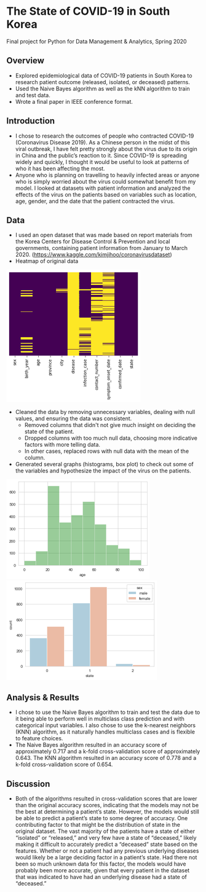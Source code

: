 # The State of COVID-19 in South Korea 
Final project for Python for Data Management & Analytics, Spring 2020

## Overview
* Explored epidemiological data of COVID-19 patients in South Korea to research patient outcome (released, isolated, or deceased) patterns.
* Used the Naive Bayes algorithm as well as the kNN algorithm to train and test data.
* Wrote a final paper in IEEE conference format.

## Introduction
* I chose to research the outcomes of people who contracted COVID-19 (Coronavirus Disease 2019). As a Chinese person in the midst of this viral outbreak, I have felt pretty strongly about the virus due to its origin in China and the public’s reaction to it. Since COVID-19 is spreading widely and quickly, I thought it would be useful to look at patterns of who it has been affecting the most. 
* Anyone who is planning on travelling to heavily infected areas or anyone who is simply worried about the virus could somewhat benefit from my model. I looked at datasets with patient information and analyzed the effects of the virus on the patients based on variables such as location, age, gender, and the date that the patient contracted the virus. 

## Data
* I used an open dataset that was made based on report materials from the Korea Centers for Disease Control & Prevention and local governments, containing patient information from January to March 2020. (https://www.kaggle.com/kimjihoo/coronavirusdataset)
* Heatmap of original data

![heatmap](https://github.com/amt147/covid-in-sk/blob/master/images/heatmap.png?raw=true)

* Cleaned the data by removing unnecessary variables, dealing with null values, and ensuring the data was consistent.
  - Removed columns that didn't not give much insight on deciding the state of the patient.
  - Dropped columns with too much null data, choosing more indicative factors with more telling data.
  - In other cases, replaced rows with null data with the mean of the column.
* Generated several graphs (histograms, box plot) to check out some of the variables and hypothesize the impact of the virus on the patients.

![agedist](https://github.com/amt147/covid-in-sk/blob/master/images/agedistribution.png?raw=true) ![patientstates](https://github.com/amt147/covid-in-sk/blob/master/images/patientstates.png?raw=true)

## Analysis & Results
* I chose to use the Naive Bayes algorithm to train and test the data due to it being able to perform well in multiclass class prediction and with categorical input variables. I also chose to use the k-nearest neighbors (KNN) algorithm, as it naturally handles multiclass cases and is flexible to feature choices.
* The Naive Bayes algorithm resulted in an accuracy score of approximately 0.717 and a k-fold cross-validation score of approximately 0.643. The KNN algorithm resulted in an accuracy score of 0.778 and a k-fold cross-validation score of 0.654.

## Discussion
* Both of the algorithms resulted in cross-validation scores that are lower than the original accuracy scores, indicating that the models may not be the best at determining a patient’s state. However, the models would still be able to predict a patient’s state to some degree of accuracy. One contributing factor to that might be the distribution of state in the original dataset. The vast majority of the patients have a state of either “isolated” or “released,” and very few have a state of “deceased,” likely making it difficult to accurately predict a “deceased” state based on the features. 
Whether or not a patient had any previous underlying diseases would likely be a large deciding factor in a patient’s state. Had there not been so much unknown data for this factor, the models would have probably been more accurate, given that every patient in the dataset that was indicated to have had an underlying disease had a state of “deceased.” 
